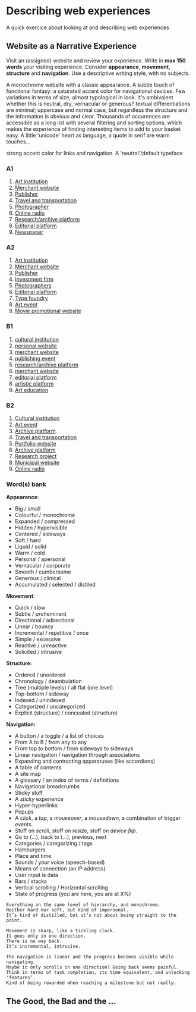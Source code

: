 # Describing web experiences

A quick exercice about looking at and describing web experiences

## Website as a Narrative Experience

Visit an (assigned) website and review your experience. Write in **max 150 words** your visiting experience. Consider **appearance**, **movement**, **structure** and **navigation**. Use a descriptive writing style, with no subjects.

A monochrome website with a classic appearance. A subtle touch of functional fantasy: a saturated accent color for navigational devices. Few variations in terms of size, almost typological in look. It's ambivalent whether this is neutral, dry, vernacular or generous? textual differentiations are minimal; uppercase and normal case, but regardless the structure and the information is obvious and clear. Thousands of occurences are accessible as a long list with several filtering and sorting options, which makes the experience of finding interesting items to add to your basket easy. A little 'unicode' heart as language, a quote in serif are warm touches...

strong accent color for links and navigation. A 'neutral'/default typeface

### A1 

1. [Art institution](https://www.kunstinstituutmelly.nl/)
2. [Merchant website](https://www.marktplaats.nl)
3. [Publisher](https://after8books.com)
4. [Travel and transportation](https://www.transavia.com/en-EU/home/)
5. [Photographer](http://vytautaskumza.com)
6. [Online radio](http://radio.garden)
7. [Research/archive platform](https://biblio-graph.org)
8. [Editorial platform](https://worldonawire.net/)
9. [Newspaper](https://www.dailymail.co.uk/)

### A2

1. [Art institution](https://mcachicago.org/)
2. [Merchant website](https://www.arngren.net)
3. [Publisher](https://www.sternberg-press.com)
4. [Investment firm](https://www.berkshirehathaway.com)
5. [Photographers](http://blommers-schumm.com)
6. [Editorial platform](http://schemasofuncertainty.com)
7. [Type foundry](https://abcdinamo.com)
8. [Art event](https://2122.schauspielhaus.ch/en/)
9. [Movie promotional website](https://www.spacejam.com/1996/)

### B1

1. [cultural institution](http://www.sexyland.world/)
2. [personal website](http://users.wfu.edu/ecarlson/index.html)
3. [merchant website](https://www.lingscars.com)
4. [publishing event](https://www.itsabook.de/)
5. [research/archive platform](https://theotherinterface.hetnieuweinstituut.nl)
6. [merchant website](https://migle-editions.com/)
7. [editorial platform](https://yctm.e-flux.com/)
8. [artistic platform](https://www.documenta14.de/en/plain/)
9. [Art education](https://www.rijksakademie.nl)

### B2

1. [Cultural institution](https://www.poetryproject.org)
2. [Art event](https://2018.transmediale.de)
3. [Archive platform](https://wordsonfashionwebsites.com)
4. [Travel and transportation](https://www.nightjet.com/en/)
5. [Portfolio website](https://janniswichmann.com/de)
6. [Archive platform](https://www.glazespectrum.com)
7. [Research project](http://info.cern.ch)
8. [Municipal website](https://www.denhaag.nl/en.htm)
9. [Online radio](https://www.nts.live)

### Word(s) bank

**Appearance**:

- Big / small
- Colourful / monochrome
- Expanded / compressed
- Hidden / hypervisible
- Centered / sideways
- Soft / hard
- Liquid / solid
- Warm / cold
- Personal / apersonal
- Vernacular / corporate
- Smooth / cumbersome
- Generous / clinical
- Accumulated / selected / distiled

**Movement**:

- Quick / slow
- Subtle / proheminent
- Directional / adirectional
- Linear / bouncy
- Incremental / repetitive / once
- Simple / excessive
- Reactive / unreactive
- Solicited / intrusive

**Structure:**

- Ordered / unordered
- Chronology / deambulation
- Tree (multiple levels) / all flat (one level)
- Top-bottom / sideway
- Indexed / unindexed
- Categorized / uncategorized
- Explicit (structure) / concealed (structure)

**Navigation:**

- A button / a toggle / a list of choices
- From A to B / from any to any
- From top to bottom / from sideways to sideways
- Linear navigation / navigation through associations
- Expanding and contracting apparatuses (like accordions)
- A table of contents
- A site map
- A glossary / an index of terms / definitions
- Navigational breadcrumbs
- Sticky stuff
- A *sticky* experience
- Hyper-hyperlinks
- Popups
- A *click*, a *tap*, a *mouseover*, a *mousedown*, a combination of trigger *events*.
- Stuff on *scroll*, stuff on *resize*, stuff on *device flip*.
- Go to (...), back to (...), previous, next
- Categories / categorizing / tags
- Hamburgers
- Place and time
- Sounds / your voice (speech-based)
- Means of connection (an IP address)
- User input is data
- Bars / stacks
- Vertical scrolling / Horizontal scrolling
- State of progress (you are here, you are at X%)

```
Everything on the same level of hierarchy, and monochrome.
Neither hard nor soft, but kind of impersonal. 
It’s kind of distilled, but it’s not about being straight to the point. 

Movement is sharp, like a tickling clock. 
It goes only in one direction. 
There is no way back. 
It’s incremental, intrusive.

The navigation is linear and the progress becomes visible while navigating.
Maybe it only scrolls in one direction? Going back seems painful.
Think in terms of task completion, its time equivalent, and unlocking ‘features’. 
Kind of being rewarded when reaching a milestone but not really.
```


## The Good, the Bad and the ...





